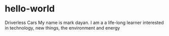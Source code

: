 # hello-world
Driverless Cars
My name is mark dayan. I am a a life-long learner interested in technology, new things, the environment and energy
